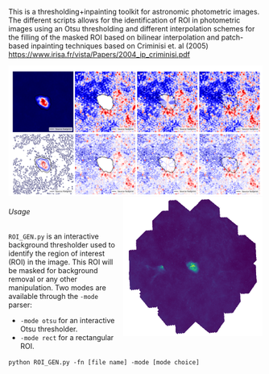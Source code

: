 This is a thresholding+inpainting toolkit for astronomic photometric images. The different scripts allows for the identification of ROI in photometric images using an Otsu thresholding and different interpolation schemes for the filling of the masked ROI based on bilinear interpolation and patch-based inpainting techniques based on Criminisi et. al (2005) https://www.irisa.fr/vista/Papers/2004_ip_criminisi.pdf 

![Comparision](/images/out.jpg)
<img align="right" src="images/ROI_GEN.gif" width="276" height="276">
###### Usage
`ROI_GEN.py` is an interactive background thresholder used to identify the region of interest (ROI) in the image. This ROI will be masked for background removal or any other manipulation. Two modes are available through the `-mode` parser:
  - `-mode otsu` for an interactive Otsu thresholder.
  - `-mode rect` for a rectangular ROI.

`python ROI_GEN.py -fn [file name] -mode [mode choice]`
